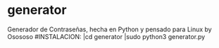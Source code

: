 # generator
Generador de Contraseñas, hecha en Python y pensado para Linux 
by Osososo
#INSTALACION:
|cd generator
|sudo python3 generator.py

